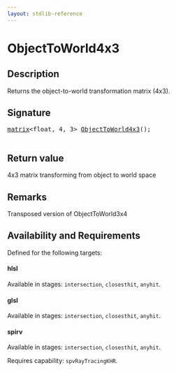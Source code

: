 ```yaml
---
layout: stdlib-reference
---
```


# ObjectToWorld4x3

## Description



Returns the object-to-world transformation matrix (4x3).

## Signature 

<pre>
<a href="/stdlib-reference/types/matrix/index" class="code_type">matrix</a>&lt;<span class="code_keyword">float</span>, 4, 3&gt; <a href="/stdlib-reference/global-decls/objecttoworld4x3-068">ObjectToWorld4x3</a>();

</pre>

## Return value
4x3 matrix transforming from object to world space

## Remarks
Transposed version of ObjectToWorld3x4


## Availability and Requirements

Defined for the following targets:

#### hlsl
Available in stages: `intersection`, `closesthit`, `anyhit`.

#### glsl
Available in stages: `intersection`, `closesthit`, `anyhit`.

#### spirv
Available in stages: `intersection`, `closesthit`, `anyhit`.

Requires capability: `spvRayTracingKHR`.


